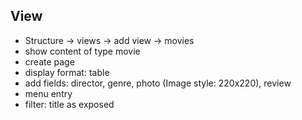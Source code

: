 ## View

 - Structure -> views -> add view -> movies
 - show content of type movie
 - create page
 - display format: table
 - add fields: director, genre, photo (Image style: 220x220), review
 - menu entry
 - filter: title as exposed
